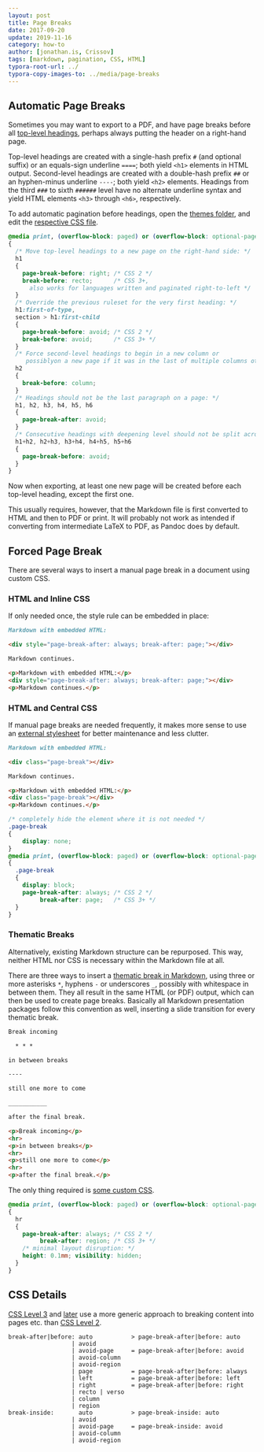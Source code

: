```yaml
---
layout: post
title: Page Breaks
date: 2017-09-20
update: 2019-11-16
category: how-to
author: [jonathan.is, Crissov]
tags: [markdown, pagination, CSS, HTML]
typora-root-url: ../
typora-copy-images-to: ../media/page-breaks
---
```


Automatic Page Breaks
---------------------

Sometimes you may want to export to a PDF, 
and have page breaks before all [top-level headings](Markdown-Reference/#headers), 
perhaps always putting the header on a right-hand page.

Top-level headings are created with a single-hash prefix `#` (and optional suffix)
or an equals-sign underline `====`; 
both yield `<h1>` elements in HTML output.
Second-level headings are created with a double-hash prefix `##` 
or an hyphen-minus underline `----`; 
both yield `<h2>` elements.
Headings from the third `###` to sixth `######` level have no alternate underline syntax 
and yield HTML elements `<h3>` through `<h6>`, respectively.

To add automatic pagination before headings,
open the [themes folder](../About-Themes/), 
and edit the [respective CSS file](../Add-Custom-CSS/). 

~~~~ css
@media print, (overflow-block: paged) or (overflow-block: optional-paged)
{
  /* Move top-level headings to a new page on the right-hand side: */
  h1
  {
    page-break-before: right; /* CSS 2 */
    break-before: recto;      /* CSS 3+, 
      also works for languages written and paginated right-to-left */
  }
  /* Override the previous ruleset for the very first heading: */
  h1:first-of-type,
  section > h1:first-child
  {
    page-break-before: avoid; /* CSS 2 */
    break-before: avoid;      /* CSS 3+ */
  }
  /* Force second-level headings to begin in a new column or
     possiblyon a new page if it was in the last of multiple columns otherwise: */
  h2
  {
    break-before: column;
  }
  /* Headings should not be the last paragraph on a page: */
  h1, h2, h3, h4, h5, h6
  {
    page-break-after: avoid;
  }
  /* Consecutive headings with deepening level should not be split across pages: */
  h1+h2, h2+h3, h3+h4, h4+h5, h5+h6
  {
    page-break-before: avoid;
  }
}
~~~~

Now when exporting, 
at least one new page will be created before each top-level heading, 
except the first one.

This usually requires, however, that the Markdown file is first converted to HTML and then to PDF or print. 
It will probably not work as intended if converting from intermediate LaTeX to PDF, 
as Pandoc does by default.

Forced Page Break
-----------------

There are several ways to insert a manual page break in a document using custom CSS.

### HTML and Inline CSS

If only needed once, 
the style rule can be embedded in place:

~~~~ markdown
Markdown with embedded HTML:

<div style="page-break-after: always; break-after: page;"></div>

Markdown continues.
~~~~
~~~~ html
<p>Markdown with embedded HTML:</p>
<div style="page-break-after: always; break-after: page;"></div>
<p>Markdown continues.</p>
~~~~

### HTML and Central CSS

If manual page breaks are needed frequently,
it makes more sense to use an [external stylesheet](../Add-Custom-CSS/)
for better maintenance and less clutter.

~~~~ markdown
Markdown with embedded HTML:

<div class="page-break"></div>

Markdown continues.
~~~~
~~~~ html
<p>Markdown with embedded HTML:</p>
<div class="page-break"></div>
<p>Markdown continues.</p>
~~~~
~~~~ css
/* completely hide the element where it is not needed */
.page-break
{
    display: none; 
}
@media print, (overflow-block: paged) or (overflow-block: optional-paged)
{
  .page-break
  {
    display: block;
    page-break-after: always; /* CSS 2 */
         break-after: page;   /* CSS 3+ */
  }
}
~~~~

### Thematic Breaks

Alternatively, existing Markdown structure can be repurposed.
This way, neither HTML nor CSS is necessary within the Markdown file at all.

There are three ways to insert a [thematic break in Markdown](https://spec.commonmark.org/current/#thematic-breaks),
using three or more asterisks `*`, hyphens `-` or underscores `_`,
possibly with whitespace in between them. 
They all result in the same HTML (or PDF) output, 
which can then be used to create page breaks. 
Basically all Markdown presentation packages follow this convention as well,
inserting a slide transition for every thematic break.

~~~~ markdown
Break incoming

  * * *

in between breaks

----

still one more to come

___________

after the final break.
~~~~
~~~~ html
<p>Break incoming</p>
<hr>
<p>in between breaks</p>
<hr>
<p>still one more to come</p>
<hr>
<p>after the final break.</p>
~~~~

The only thing required is [some custom CSS](../Add-Custom-CSS/).

~~~~ css
@media print, (overflow-block: paged) or (overflow-block: optional-paged)
{
  hr
  {
    page-break-after: always; /* CSS 2 */
         break-after: region; /* CSS 3+ */
    /* minimal layout disruption: */
    height: 0.1mm; visibility: hidden;
  }
}
~~~~

CSS Details
-----------

[CSS Level 3](https://drafts.csswg.org/css-break-3/#breaking-controls) and 
[later](https://drafts.csswg.org/css-break/#breaking-controls) 
use a more generic approach to breaking content into pages etc. than
[CSS Level 2](https://drafts.csswg.org/css2/page.html#page-breaks).

~~~~ 
break-after|before: auto           > page-break-after|before: auto
                  | avoid 
                  | avoid-page     = page-break-after|before: avoid
                  | avoid-column 
                  | avoid-region 
                  | page           = page-break-after|before: always
                  | left           = page-break-after|before: left
                  | right          = page-break-after|before: right
                  | recto | verso 
                  | column 
                  | region
break-inside:       auto           > page-break-inside: auto
                  | avoid 
                  | avoid-page     = page-break-inside: avoid
                  | avoid-column 
                  | avoid-region
~~~~

